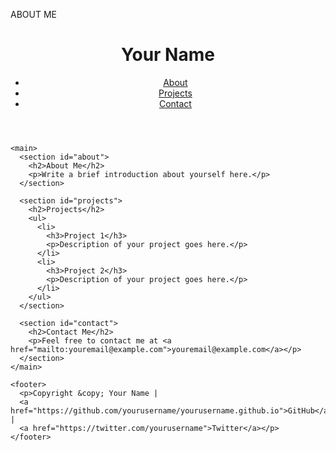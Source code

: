 ABOUT ME
<!DOCTYPE html>
<html>
  <head>
    <meta charset="UTF-8">
    <title>Your Name - Personal Website</title>
  </head>
  
  <body>
    <header>
      <h1>Your Name</h1>
      <nav>
        <ul>
          <li><a href="#about">About</a></li>
          <li><a href="#projects">Projects</a></li>
          <li><a href="#contact">Contact</a></li>
        </ul>
      </nav>
    </header>
    
    <main>
      <section id="about">
        <h2>About Me</h2>
        <p>Write a brief introduction about yourself here.</p>
      </section>
      
      <section id="projects">
        <h2>Projects</h2>
        <ul>
          <li>
            <h3>Project 1</h3>
            <p>Description of your project goes here.</p>
          </li>
          <li>
            <h3>Project 2</h3>
            <p>Description of your project goes here.</p>
          </li>
        </ul>
      </section>
      
      <section id="contact">
        <h2>Contact Me</h2>
        <p>Feel free to contact me at <a href="mailto:youremail@example.com">youremail@example.com</a></p>
      </section>
    </main>
    
    <footer>
      <p>Copyright &copy; Your Name | 
      <a href="https://github.com/yourusername/yourusername.github.io">GitHub</a> | 
      <a href="https://twitter.com/yourusername">Twitter</a></p>
    </footer>
  </body>
</html>
